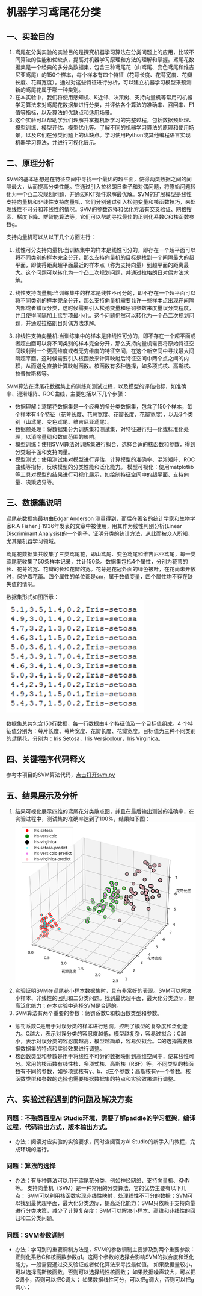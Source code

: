 # 机器学习鸢尾花分类

## 一、实验目的
1. 鸢尾花分类实验的实验目的是探究机器学习算法在分类问题上的应用，比较不同算法的性能和优缺点，提高对机器学习原理和方法的理解和掌握。鸢尾花数据集是一个经典的多分类数据集，包含三种鸢尾花（山鸢尾、变色鸢尾和维吉尼亚鸢尾）的150个样本，每个样本有四个特征（花萼长度、花萼宽度、花瓣长度、花瓣宽度）。通过对这些特征进行分析，可以建立机器学习模型来预测新的鸢尾花属于哪一种类别。
2. 在本实验中，我们将使用感知机、K近邻、决策树、支持向量机等常用的机器学习算法来对鸢尾花数据集进行分类，并评估各个算法的准确率、召回率、F1值等指标，以及算法的优缺点和适用场景。
3. 这个实验可以帮助学我们理解并掌握机器学习的完整过程，包括数据预处理、模型训练、模型评估、模型优化等。了解不同的机器学习算法的原理和使用场景，以及它们在分类问题上的优缺点。学习使用Python或其他编程语言实现机器学习算法，并进行可视化展示。
## 二、原理分析
SVM的基本思想是在特征空间中寻找一个最优的超平面，使得两类数据之间的间隔最大，从而提高分类性能。它通过引入拉格朗日乘子和对偶问题，将原始问题转化为一个凸二次规划问题，并通过KKT条件求解最优解。SVM的扩展模型是线性支持向量机和非线性支持向量机，它们分别通过引入松弛变量和核函数技巧，来处理线性不可分和非线性的情况。SVM的参数选择和优化方法有交叉验证、网格搜索、梯度下降、群智能算法等，它们可以帮助寻找最佳的正则化系数C和核函数参数g。

支持向量机可以从以下几个方面进行：
1. 线性可分支持向量机:当训练集中的样本是线性可分的，即存在一个超平面可以将不同类别的样本完全分开，那么支持向量机的目标是找到一个间隔最大的超平面，即使得距离超平面最近的样本点（称为支持向量）到超平面的距离最大。这个问题可以转化为一个凸二次规划问题，并通过拉格朗日对偶方法求解。

2. 线性支持向量机:当训练集中的样本是线性不可分的，即不存在一个超平面可以将不同类别的样本完全分开，那么支持向量机需要允许一些样本点出现在间隔内部或者错误分类，这时候需要引入松弛变量和惩罚参数来度量误分类程度，并且使得间隔加上惩罚项最小化。这个问题仍然可以转化为一个凸二次规划问题，并通过拉格朗日对偶方法求解。
3. 非线性支持向量机:当训练集中的样本是非线性可分的，即不存在一个超平面或者超曲面可以将不同类别的样本完全分开，那么支持向量机需要将原始特征空间映射到一个更高维度或者无穷维度的特征空间，在这个新空间中寻找最大间隔超平面。这时候需要引入核函数来计算映射后特征空间中两个点之间的内积，从而避免直接计算映射函数。核函数有多种选择，如多项式核、高斯核、拉普拉斯核等。

SVM算法在鸢尾花数据集上的训练和测试过程，以及模型的评估指标，如准确率、混淆矩阵、ROC曲线，主要包括以下几个步骤：
* 数据理解：鸢尾花数据集是一个经典的多分类数据集，包含了150个样本，每个样本有4个特征（花萼长度、花萼宽度、花瓣长度、花瓣宽度），以及3个类别（山鸢尾、变色鸢尾、维吉尼亚鸢尾）。
* 数据预处理：将数据集分为训练集和测试集，对特征进行归一化或标准化处理，以消除量纲和数值范围的影响。
* 模型训练：使用SVM算法对训练集进行拟合，选择合适的核函数和参数，得到分类超平面和支持向量。
* 模型测试：使用测试集对模型进行评估，计算模型的准确率、混淆矩阵、ROC曲线等指标，反映模型的分类性能和泛化能力。
模型可视化：使用matplotlib等工具对模型的结果进行可视化展示，如绘制特征空间中的超平面、支持向量、决策边界等。

## 三、数据集说明
鸢尾花数据集最初由Edgar Anderson 测量得到，而后在著名的统计学家和生物学家R.A Fisher于1936年发表的文章中被使用，用其作为线性判别分析(Linear Discriminant Analysis)的一个例子，证明分类的统计方法，从此而被众人所知，尤其是机器学习领域。

鸢尾花数据集共收集了三类鸢尾花，即山鸢尾、变色鸢尾和维吉尼亚鸢尾，每一类鸢尾花收集了50条样本记录，共计150条。数据集包括4个属性，分别为花萼的长、花萼的宽、花瓣的长和花瓣的宽。花萼是花冠外面的绿色被叶，在花尚未开放时，保护着花蕾。四个属性的单位都是cm，属于数值变量，四个属性均不存在缺失值的情况。

数据集形式如图所示：
![avatar](./isirdataset.png)

数据集总共包含150行数据，每一行数据由4 个特征值及一个目标值组成。4 个特征值分别为：萼片长度、萼片宽度、花瓣长度、花瓣宽度。目标值为三种不同类别的鸢尾花，分别为：Iris Setosa，Iris Versicolour，Iris Virginica。

## 四、关键程序代码释义

参考本项目的SVM算法代码，[点击打开svm.py]([file:./../svm.py](https://github.com/liuqi34584/iris/blob/main/svm.py))

## 五、结果展示及分析
1. 结果可视化展示四维的鸢尾花分类散点图，并且在最后输出测试的准确率，在实验过程中，测试集的准确率达到了100%，结果如下图：
![avatar](./result.png)
2. 实验证明SVM在鸢尾花小样本数据集时，具有非常好的表现。SVM可以解决小样本、非线性的回归和二分类问题。找到最优超平面，最大化分类边际，提高泛化能力；在本实验中选择SVM是合适的。
3. SVM算法有两个重要的参数：惩罚系数C和核函数类型和参数。
* 惩罚系数C是用于对误分类的样本进行惩罚，控制了模型的复杂度和泛化能力。C越大，表示对误分类的容忍度越低，模型越复杂，容易过拟合；C越小，表示对误分类的容忍度越高，模型越简单，容易欠拟合。C的选择需要根据数据集的特点和实验效果进行调整。
* 核函数类型和参数是用于将线性不可分的数据映射到高维空间中，使其线性可分。常用的核函数有线性核、多项式核、高斯核（RBF）等。不同类型的核函数有不同的参数，如多项式核有γ、b、d三个参数；高斯核有γ一个参数。核函数类型和参数的选择也需要根据数据集的特点和实验效果进行调整。

## 六、实验过程遇到的问题及解决方案
### 问题：不熟悉百度Ai Studio环境，需要了解paddle的学习框架，编译过程，代码输出方式，版本输出方式。 

* 办法：阅读对应实验的实验要求，同时查阅官方Ai Studio的新手入门教程，完成环境的运行。

### 问题：算法的选择

* 办法：有多种算法可以用于鸢尾花分类，例如神经网络、支持向量机、KNN等。
支持向量机（SVM）是一种常用的分类算法，它的优势主要有以下几点：
SVM可以利用核函数实现非线性映射，处理线性不可分的数据；SVM可以找到最优超平面，最大化分类边际，提高泛化能力；SVM只依赖于支持向量进行分类决策，减少了计算复杂度；SVM可以解决小样本、高维和非线性的回归和二分类问题。
### 问题：SVM参数调制
* 办法：学习到的重要调制方法是，SVM的参数调制主要涉及到两个重要参数：正则化系数C和核函数参数g1。这两个参数的选择会影响SVM的拟合度和泛化能力，一般需要通过交叉验证或者优化算法来寻找最优值。
如果数据量较小，可以选择高斯核函数，否则可以选择线性核函数；
如果数据噪声较大，可以把C调小，否则可以把C调大；
如果数据线性可分，可以把g调大，否则可以把g调小；



